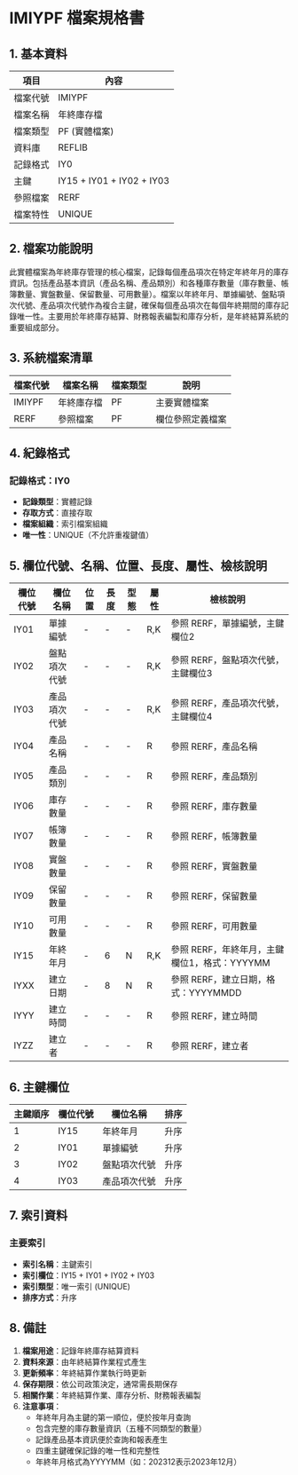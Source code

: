 # IMIYPF 檔案規格書

## 1. 基本資料

| 項目 | 內容 |
|------|------|
| 檔案代號 | IMIYPF |
| 檔案名稱 | 年終庫存檔 |
| 檔案類型 | PF (實體檔案) |
| 資料庫 | REFLIB |
| 記錄格式 | IY0 |
| 主鍵 | IY15 + IY01 + IY02 + IY03 |
| 參照檔案 | RERF |
| 檔案特性 | UNIQUE |

## 2. 檔案功能說明

此實體檔案為年終庫存管理的核心檔案，記錄每個產品項次在特定年終年月的庫存資訊。包括產品基本資訊（產品名稱、產品類別）和各種庫存數量（庫存數量、帳簿數量、實盤數量、保留數量、可用數量）。檔案以年終年月、單據編號、盤點項次代號、產品項次代號作為複合主鍵，確保每個產品項次在每個年終期間的庫存記錄唯一性。主要用於年終庫存結算、財務報表編製和庫存分析，是年終結算系統的重要組成部分。

## 3. 系統檔案清單

| 檔案代號 | 檔案名稱 | 檔案類型 | 說明 |
|----------|----------|----------|------|
| IMIYPF | 年終庫存檔 | PF | 主要實體檔案 |
| RERF | 參照檔案 | PF | 欄位參照定義檔案 |

## 4. 紀錄格式

### 記錄格式：IY0
- **記錄類型**：實體記錄
- **存取方式**：直接存取
- **檔案組織**：索引檔案組織
- **唯一性**：UNIQUE（不允許重複鍵值）

## 5. 欄位代號、名稱、位置、長度、屬性、檢核說明

| 欄位代號 | 欄位名稱 | 位置 | 長度 | 型態 | 屬性 | 檢核說明 |
|----------|----------|------|------|------|----------|----------|
| IY01 | 單據編號 | - | - | - | R,K | 參照 RERF，單據編號，主鍵欄位2 |
| IY02 | 盤點項次代號 | - | - | - | R,K | 參照 RERF，盤點項次代號，主鍵欄位3 |
| IY03 | 產品項次代號 | - | - | - | R,K | 參照 RERF，產品項次代號，主鍵欄位4 |
| IY04 | 產品名稱 | - | - | - | R | 參照 RERF，產品名稱 |
| IY05 | 產品類別 | - | - | - | R | 參照 RERF，產品類別 |
| IY06 | 庫存數量 | - | - | - | R | 參照 RERF，庫存數量 |
| IY07 | 帳簿數量 | - | - | - | R | 參照 RERF，帳簿數量 |
| IY08 | 實盤數量 | - | - | - | R | 參照 RERF，實盤數量 |
| IY09 | 保留數量 | - | - | - | R | 參照 RERF，保留數量 |
| IY10 | 可用數量 | - | - | - | R | 參照 RERF，可用數量 |
| IY15 | 年終年月 | - | 6 | N | R,K | 參照 RERF，年終年月，主鍵欄位1，格式：YYYYMM |
| IYXX | 建立日期 | - | 8 | N | R | 參照 RERF，建立日期，格式：YYYYMMDD |
| IYYY | 建立時間 | - | - | - | R | 參照 RERF，建立時間 |
| IYZZ | 建立者 | - | - | - | R | 參照 RERF，建立者 |

## 6. 主鍵欄位

| 主鍵順序 | 欄位代號 | 欄位名稱 | 排序 |
|----------|----------|----------|------|
| 1 | IY15 | 年終年月 | 升序 |
| 2 | IY01 | 單據編號 | 升序 |
| 3 | IY02 | 盤點項次代號 | 升序 |
| 4 | IY03 | 產品項次代號 | 升序 |

## 7. 索引資料

### 主要索引
- **索引名稱**：主鍵索引
- **索引欄位**：IY15 + IY01 + IY02 + IY03
- **索引類型**：唯一索引 (UNIQUE)
- **排序方式**：升序

## 8. 備註

1. **檔案用途**：記錄年終庫存結算資料
2. **資料來源**：由年終結算作業程式產生
3. **更新頻率**：年終結算作業執行時更新
4. **保存期限**：依公司政策決定，通常需長期保存
5. **相關作業**：年終結算作業、庫存分析、財務報表編製
6. **注意事項**：
   - 年終年月為主鍵的第一順位，便於按年月查詢
   - 包含完整的庫存數量資訊（五種不同類型的數量）
   - 記錄產品基本資訊便於查詢和報表產生
   - 四重主鍵確保記錄的唯一性和完整性
   - 年終年月格式為YYYYMM（如：202312表示2023年12月） 